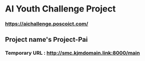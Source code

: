 # AI Youth Challenge Project
### https://aichallenge.poscoict.com/

## Project name's Project-Pai

### Temporary URL : http://smc.kjmdomain.link:8000/main

